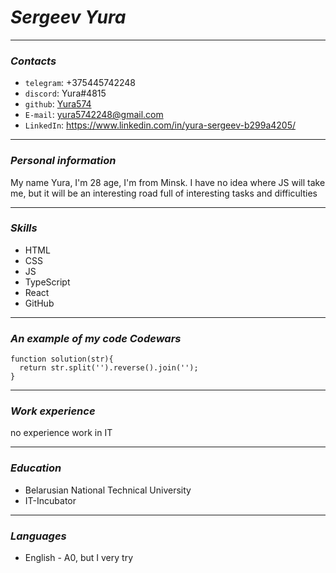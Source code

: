 # *Sergeev Yura*

 ***
### *Contacts*

* `telegram`: +375445742248
* `discord`: Yura#4815
* `github`: [Yura574](https://github.com/Yura574)
* `E-mail`: yura5742248@gmail.com
* `LinkedIn`: https://www.linkedin.com/in/yura-sergeev-b299a4205/

 ***
### *Personal information*

My name Yura, I'm 28 age, I'm from Minsk. I have no idea where JS will take me, but it will be an interesting road full of interesting tasks and difficulties

 ***
### *Skills*

* HTML
* CSS
* JS
* TypeScript
* React
* GitHub

 ***
### *An example of my code Codewars*

```
function solution(str){
  return str.split('').reverse().join('');  
}
```


 ***
### *Work experience*

no experience work in IT

 ***
### *Education*

* Belarusian National Technical University
* IT-Incubator

 ***
### *Languages*

* English - A0, but I very try